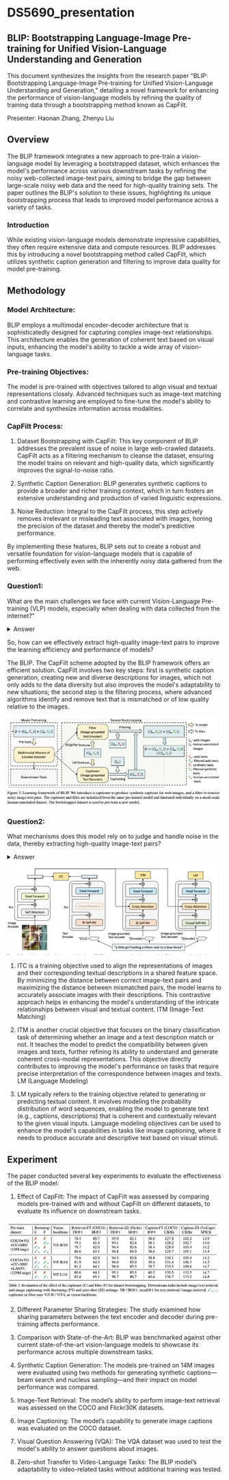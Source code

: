# DS5690_presentation

## BLIP: Bootstrapping Language-Image Pre-training for Unified Vision-Language Understanding and Generation

This document synthesizes the insights from the research paper "BLIP: Bootstrapping Language-Image Pre-training for Unified Vision-Language Understanding and Generation," detailing a novel framework for enhancing the performance of vision-language models by refining the quality of training data through a bootstrapping method known as CapFilt.

Presenter: Haonan Zhang, Zhenyu Liu



## Overview

The BLIP framework integrates a new approach to pre-train a vision-language model by leveraging a bootstrapped dataset, which enhances the model's performance across various downstream tasks by refining the noisy web-collected image-text pairs, aiming to bridge the gap between large-scale noisy web data and the need for high-quality training sets. The paper outlines the BLIP's solution to these issues, highlighting its unique bootstrapping process that leads to improved model performance across a variety of tasks.

### Introduction
While existing vision-language models demonstrate impressive capabilities, they often require extensive data and compute resources. BLIP
addresses this by introducing a novel bootstrapping method called CapFilt, which utilizes synthetic caption generation and filtering to improve data quality for model pre-training.

## Methodology
### Model Architecture:

BLIP employs a multimodal encoder-decoder architecture that is sophisticatedly designed for capturing complex image-text relationships. This architecture enables the generation of coherent text based on visual inputs, enhancing the model's ability to tackle a wide array of vision-language tasks.
### Pre-training Objectives:

The model is pre-trained with objectives tailored to align visual and textual representations closely. Advanced techniques such as image-text matching and contrastive learning are employed to fine-tune the model's ability to correlate and synthesize information across modalities.
### CapFilt Process:

1. Dataset Bootstrapping with CapFilt: This key component of BLIP addresses the prevalent issue of noise in large web-crawled datasets. CapFilt acts as a filtering mechanism to cleanse the dataset, ensuring the model trains on relevant and high-quality data, which significantly improves the signal-to-noise ratio.

2. Synthetic Caption Generation: BLIP generates synthetic captions to provide a broader and richer training context, which in turn fosters an extensive understanding and production of varied linguistic expressions.

3. Noise Reduction: Integral to the CapFilt process, this step actively removes irrelevant or misleading text associated with images, honing the precision of the dataset and thereby the model's predictive performance.

By implementing these features, BLIP sets out to create a robust and versatile foundation for vision-language models that is capable of performing effectively even with the inherently noisy data gathered from the web.


### Question1:
What are the main challenges we face with current Vision-Language Pre-training (VLP) models, especially when dealing with data collected from the internet?"
<details>
  <summary>Answer</summary>
  
   Firstly, internet data often contains a large number of inaccurate or irrelevant image-text pairs, leading models to learn incorrect or imprecise information. Secondly, the vast scale and complexity of the data make extracting useful information costly, limiting the efficiency of model learning. 

</details>

So, how can we effectively extract high-quality image-text pairs to improve the learning efficiency and performance of models?

The BLIP. The CapFilt scheme adopted by the BLIP framework offers an efficient solution. CapFilt involves two key steps: first is synthetic caption generation, creating new and diverse descriptions for images, which not only adds to the data diversity but also improves the model's adaptability to new situations; the second step is the filtering process, where advanced algorithms identify and remove text that is mismatched or of low quality relative to the images. 

![Example Image](https://github.com/zhanh729/DS5690_presentation/blob/a49811deb498d3769b65fbdecc0414157ebabab2/images/Framework_of_BLIP.png)


### Question2:
 What mechanisms does this model rely on to judge and handle noise in the data, thereby extracting high-quality image-text pairs?

<details>
  <summary>Answer</summary>
  
  The model leverages advanced learning objectives such as Image-Text Contrastive learning (ITC) and Image-Text Matching (ITM) to discern and mitigate noise in the data. ITC enhances the model's ability to judge the quality of image-text pairs by comparing their representations, while ITM focuses on assessing the match between an image and its text, aiding the model in understanding complex visual-language relationships. 
  
</details>

![Example Image](https://github.com/zhanh729/DS5690_presentation/blob/1af03363215b1d80865721d6b8d481491d878be8/images/objectives_of_BLIP.png)

1. ITC is a training objective used to align the representations of images and their corresponding textual descriptions in a shared feature space. By minimizing the distance between correct image-text pairs and maximizing the distance between mismatched pairs, the model learns to accurately associate images with their descriptions. This contrastive approach helps in enhancing the model's understanding of the intricate relationships between visual and textual content.
ITM (Image-Text Matching)

2. ITM is another crucial objective that focuses on the binary classification task of determining whether an image and a text description match or not. It teaches the model to predict the compatibility between given images and texts, further refining its ability to understand and generate coherent cross-modal representations. This objective directly contributes to improving the model's performance on tasks that require precise interpretation of the correspondence between images and texts.
LM (Language Modeling)

3. LM typically refers to the training objective related to generating or predicting textual content. It involves modeling the probability distribution of word sequences, enabling the model to generate text (e.g., captions, descriptions) that is coherent and contextually relevant to the given visual inputs. Language modeling objectives can be used to enhance the model's capabilities in tasks like image captioning, where it needs to produce accurate and descriptive text based on visual stimuli.


## Experiment
The paper conducted several key experiments to evaluate the effectiveness of the BLIP model:

1. Effect of CapFilt: The impact of CapFilt was assessed by comparing models pre-trained with and without CapFilt on different datasets, to evaluate its influence on downstream tasks.

![Example Image](https://github.com/zhanh729/DS5690_presentation/blob/1af03363215b1d80865721d6b8d481491d878be8/images/table1.png)

2. Different Parameter Sharing Strategies: The study examined how sharing parameters between the text encoder and decoder during pre-training affects performance.

3. Comparison with State-of-the-Art: BLIP was benchmarked against other current state-of-the-art vision-language models to showcase its performance across multiple downstream tasks.

4. Synthetic Caption Generation: The models pre-trained on 14M images were evaluated using two methods for generating synthetic captions—beam search and nucleus sampling—and their impact on model performance was compared.

5. Image-Text Retrieval: The model’s ability to perform image-text retrieval was assessed on the COCO and Flickr30K datasets.

6. Image Captioning: The model’s capability to generate image captions was evaluated on the COCO dataset.

7. Visual Question Answering (VQA): The VQA dataset was used to test the model's ability to answer questions about images.

8. Zero-shot Transfer to Video-Language Tasks: The BLIP model’s adaptability to video-related tasks without additional training was tested.

